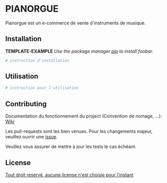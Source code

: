 # PIANORGUE

Pianorgue est un e-commerce de vente d'instruments de musique.

## Installation

**TEMPLATE-EXAMPLE** _Use the package manager [pip](https://pip.pypa.io/en/stable/) to install foobar._

```bash
# instruction d'installation
```

## Utilisation

```bash
# instruction pour l'utilisation
```

## Contributing

Documentation du fonctionnement du project (Convention de nomage, ...): [Wiki](https://github.com/g-roch/amt-project/wiki)

Les pull-requests sont les bien venues. Pour les changements majeur, veuillez ouvrir une [issue](https://github.com/g-roch/amt-project/issues).

Veuillez vous assurer de mettre à jour les tests le cas échéant.

## License

[Tout droit reservé, aucune license n'est choisie pour l'instant](https://choosealicense.com/licenses/)

